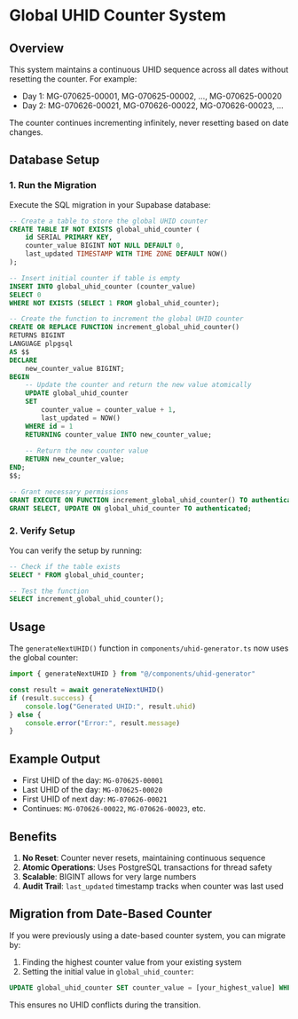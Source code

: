 # Global UHID Counter System

## Overview

This system maintains a continuous UHID sequence across all dates without resetting the counter. For example:
- Day 1: MG-070625-00001, MG-070625-00002, ..., MG-070625-00020
- Day 2: MG-070626-00021, MG-070626-00022, MG-070626-00023, ...

The counter continues incrementing infinitely, never resetting based on date changes.

## Database Setup

### 1. Run the Migration

Execute the SQL migration in your Supabase database:

```sql
-- Create a table to store the global UHID counter
CREATE TABLE IF NOT EXISTS global_uhid_counter (
    id SERIAL PRIMARY KEY,
    counter_value BIGINT NOT NULL DEFAULT 0,
    last_updated TIMESTAMP WITH TIME ZONE DEFAULT NOW()
);

-- Insert initial counter if table is empty
INSERT INTO global_uhid_counter (counter_value) 
SELECT 0 
WHERE NOT EXISTS (SELECT 1 FROM global_uhid_counter);

-- Create the function to increment the global UHID counter
CREATE OR REPLACE FUNCTION increment_global_uhid_counter()
RETURNS BIGINT
LANGUAGE plpgsql
AS $$
DECLARE
    new_counter_value BIGINT;
BEGIN
    -- Update the counter and return the new value atomically
    UPDATE global_uhid_counter 
    SET 
        counter_value = counter_value + 1,
        last_updated = NOW()
    WHERE id = 1
    RETURNING counter_value INTO new_counter_value;
    
    -- Return the new counter value
    RETURN new_counter_value;
END;
$$;

-- Grant necessary permissions
GRANT EXECUTE ON FUNCTION increment_global_uhid_counter() TO authenticated;
GRANT SELECT, UPDATE ON global_uhid_counter TO authenticated;
```

### 2. Verify Setup

You can verify the setup by running:

```sql
-- Check if the table exists
SELECT * FROM global_uhid_counter;

-- Test the function
SELECT increment_global_uhid_counter();
```

## Usage

The `generateNextUHID()` function in `components/uhid-generator.ts` now uses the global counter:

```typescript
import { generateNextUHID } from "@/components/uhid-generator"

const result = await generateNextUHID()
if (result.success) {
    console.log("Generated UHID:", result.uhid)
} else {
    console.error("Error:", result.message)
}
```

## Example Output

- First UHID of the day: `MG-070625-00001`
- Last UHID of the day: `MG-070625-00020`
- First UHID of next day: `MG-070626-00021`
- Continues: `MG-070626-00022`, `MG-070626-00023`, etc.

## Benefits

1. **No Reset**: Counter never resets, maintaining continuous sequence
2. **Atomic Operations**: Uses PostgreSQL transactions for thread safety
3. **Scalable**: BIGINT allows for very large numbers
4. **Audit Trail**: `last_updated` timestamp tracks when counter was last used

## Migration from Date-Based Counter

If you were previously using a date-based counter system, you can migrate by:

1. Finding the highest counter value from your existing system
2. Setting the initial value in `global_uhid_counter`:

```sql
UPDATE global_uhid_counter SET counter_value = [your_highest_value] WHERE id = 1;
```

This ensures no UHID conflicts during the transition. 
